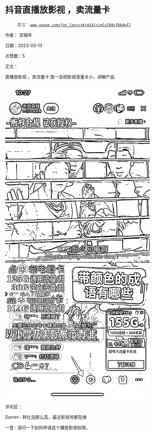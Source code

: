 # 抖音直播放影视 ，卖流量卡

> 原文：[`www.yuque.com/for_lazy/xkrm14/cimlx760v76k4wf7`](https://www.yuque.com/for_lazy/xkrm14/cimlx760v76k4wf7)

作者： 苏锦年

日期：2023-03-13

点赞数：5

正文：

直播放影视 ，卖流量卡 放一会把影视音量关小，讲解产品

![](img/9db5a46b95bf8d38836b90bda6d5ca79.png)  

评论区：

Darren : 转化没那么高，最近影视号都在做

一登 : 请问一下如何申请这个播放影视权限。

